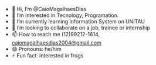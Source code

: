- 👋 Hi, I’m @CaioMagalhaesDias
- 👀 I’m interested in Tecnology, Programation.
- 🌱 I’m currently learning Information System on UNITAU
- 💞️ I’m looking to collaborate on a job, trainee or 
internship
- 📫 How to reach me (12)99212-1614, caiomagalhaesdias2004@gmail.com
- 😄 Pronouns: he/him
- ⚡ Fun fact: interested in frogs 

<!---
CaioMagalhaesDias/CaioMagalhaesDias is a ✨ special ✨ repository because its `README.md` (this file) appears on your GitHub profile.
You can click the Preview link to take a look at your changes.
--->
